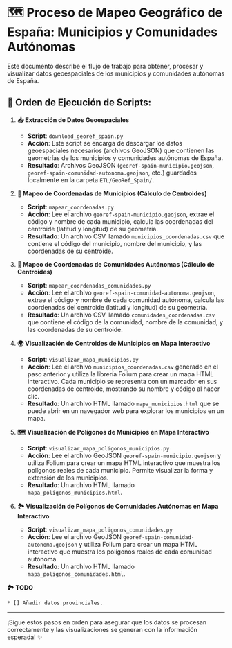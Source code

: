 # 🗺️ Proceso de Mapeo Geográfico de España: Municipios y Comunidades Autónomas

Este documento describe el flujo de trabajo para obtener, procesar y visualizar datos geoespaciales de los municipios y comunidades autónomas de España.

## 🔢 Orden de Ejecución de Scripts:

1.  **📥 Extracción de Datos Geoespaciales**
    *   **Script**: `download_georef_spain.py`
    *   **Acción**: Este script se encarga de descargar los datos geoespaciales necesarios (archivos GeoJSON) que contienen las geometrías de los municipios y comunidades autónomas de España.
    *   **Resultado**: Archivos GeoJSON (`georef-spain-municipio.geojson`, `georef-spain-comunidad-autonoma.geojson`, etc.) guardados localmente en la carpeta `ETL/GeoRef_Spain/`.

2.  **📍 Mapeo de Coordenadas de Municipios (Cálculo de Centroides)**
    *   **Script**: `mapear_coordenadas.py`
    *   **Acción**: Lee el archivo `georef-spain-municipio.geojson`, extrae el código y nombre de cada municipio, calcula las coordenadas del centroide (latitud y longitud) de su geometría.
    *   **Resultado**: Un archivo CSV llamado `municipios_coordenadas.csv` que contiene el código del municipio, nombre del municipio, y las coordenadas de su centroide.

3.  **📍 Mapeo de Coordenadas de Comunidades Autónomas (Cálculo de Centroides)**
    *   **Script**: `mapear_coordenadas_comunidades.py`
    *   **Acción**: Lee el archivo `georef-spain-comunidad-autonoma.geojson`, extrae el código y nombre de cada comunidad autónoma, calcula las coordenadas del centroide (latitud y longitud) de su geometría.
    *   **Resultado**: Un archivo CSV llamado `comunidades_coordenadas.csv` que contiene el código de la comunidad, nombre de la comunidad, y las coordenadas de su centroide.

4.  **🌍 Visualización de Centroides de Municipios en Mapa Interactivo**
    *   **Script**: `visualizar_mapa_municipios.py`
    *   **Acción**: Lee el archivo `municipios_coordenadas.csv` generado en el paso anterior y utiliza la librería Folium para crear un mapa HTML interactivo. Cada municipio se representa con un marcador en sus coordenadas de centroide, mostrando su nombre y código al hacer clic.
    *   **Resultado**: Un archivo HTML llamado `mapa_municipios.html` que se puede abrir en un navegador web para explorar los municipios en un mapa.

5.  **🗺️ Visualización de Polígonos de Municipios en Mapa Interactivo**
    *   **Script**: `visualizar_mapa_poligonos_municipios.py`
    *   **Acción**: Lee el archivo GeoJSON `georef-spain-municipio.geojson` y utiliza Folium para crear un mapa HTML interactivo que muestra los polígonos reales de cada municipio. Permite visualizar la forma y extensión de los municipios.
    *   **Resultado**: Un archivo HTML llamado `mapa_poligonos_municipios.html`.

6.  **🏞️ Visualización de Polígonos de Comunidades Autónomas en Mapa Interactivo**
    *   **Script**: `visualizar_mapa_poligonos_comunidades.py`
    *   **Acción**: Lee el archivo GeoJSON `georef-spain-comunidad-autonoma.geojson` y utiliza Folium para crear un mapa HTML interactivo que muestra los polígonos reales de cada comunidad autónoma.
    *   **Resultado**: Un archivo HTML llamado `mapa_poligonos_comunidades.html`.

  **🏞️ TODO**

    * [] Añadir datos provinciales. 
---

¡Sigue estos pasos en orden para asegurar que los datos se procesan correctamente y las visualizaciones se generan con la información esperada! ✨
